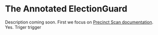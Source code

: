 # The Annotated ElectionGuard

Description coming soon. First we focus on [Precinct Scan documentation](docs/how-to/Precinct_scan.md). Yes. Triger trigger
